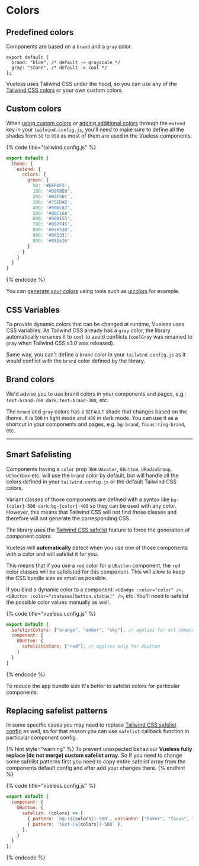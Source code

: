 # Colors

## Predefined colors

Components are based on a `brand` and a `gray` color.&#x20;

<pre class="language-js" data-title="vueless.config.js"><code class="lang-js">export default {
  brand: "blue", /* default -> grayscale */
  gray: "stone", /* default -> cool */
}<a data-footnote-ref href="#user-content-fn-1">;</a>
</code></pre>

Vueless uses Tailwind CSS under the hood, so you can use any of the [Tailwind CSS colors](https://tailwindcss.com/docs/customizing-colors#color-palette-reference) or your own custom colors.

## Custom colors

When [using custom colors](https://tailwindcss.com/docs/customizing-colors#using-custom-colors) or [adding additional colors](https://tailwindcss.com/docs/customizing-colors#adding-additional-colors) through the `extend` key in your `tailwind.config.js`, you'll need to make sure to define all the shades from `50` to `950` as most of them are used in the Vueless components.

{% code title="tailwind.config.js" %}
```js
export default {
  theme: {
    extend: {
      colors: {
        green: {
          50: '#EFFDF5',
          100: '#D9FBE8',
          200: '#B3F5D1',
          300: '#75EDAE',
          400: '#00DC82',
          500: '#00C16A',
          600: '#00A155',
          700: '#007F45',
          800: '#016538',
          900: '#0A5331',
          950: '#052e16'
        }
      }
    }
  }
}
```
{% endcode %}

You can [generate your colors](https://tailwindcss.com/docs/customizing-colors#generating-colors) using tools such as [uicolors](https://uicolors.app) for example.

## CSS Variables <a href="#css-variables" id="css-variables"></a>

To provide dynamic colors that can be changed at runtime, Vueless uses CSS variables. As Tailwind CSS already has a `gray` color, the library automatically renames it to `cool` to avoid conflicts (`coolGray` was renamed to `gray` when Tailwind CSS v3.0 was released).

Same way, you can't define a `brand` color in your `tailwind.config.js` as it would conflict with the `brand` color defined by the library.

## Brand colors

We'd advise you to use brand colors in your components and pages, e.g.: `text-brand-700 dark:text-brand-300`, etc.

The `brand` and `gray` colors has a `DEFAULT` shade that changes based on the theme. It is `500` in light mode and `400` in dark mode. You can use it as a shortcut in your components and pages, e.g. `bg-brand`, `focus:ring-brand`, etc.

***

## Smart Safelisting

Components having a `color` prop like `UAvatar`, `UButton`, `URadioGroup`, `UCheckbox` etc. will use the `brand` color by default, but will handle all the colors defined in your `tailwind.config.js` or the default Tailwind CSS colors.

Variant classes of those components are defined with a syntax like `bg-{color}-500 dark:bg-{color}-400` so they can be used with any color. However, this means that Tailwind CSS will not find those classes and therefore will not generate the corresponding CSS.

The library uses the [Tailwind CSS safelist](https://tailwindcss.com/docs/content-configuration#safelisting-classes) feature to force the generation of component colors.

Vueless will **automatically** detect when you use one of those components with a color and will safelist it for you.&#x20;

This means that if you use a `red` color for a `UButton` component, the `red` color classes will be safelisted for this component. This will allow to keep the CSS bundle size as small as possible.

If you bind a dynamic color to a component: `<UBadge :color="color" />`, `<UButton :color="statuses[button.status]" />`, etc. You'll need to safelist the possible color values manually as well.

{% code title="vueless.config.js" %}
```js
export default {
  safelistColors: ["orange", "amber", "sky"], // applies for all components
  component: {
    UButton: {
      safelistColors: ["red"], // applies only for UButton
    }
  }
}
```
{% endcode %}

To reduce the app bundle size It's better to safelist colors for particular components.

## Replacing safelist patterns

In some specific cases you may need to replace [Tailwind CSS safelist config](https://tailwindcss.com/docs/content-configuration#using-regular-expressions) as well, so for that reason you can use `safelist` callback function in particular component config.

{% hint style="warning" %}
To prevent unexpected behaviour **Vueless fully replace (do not merge) custom safelist array**. So If you need to change some safelist patterns first you need to copy entire safelist array from the components default config and after add your changes there.
{% endhint %}

{% code title="vueless.config.js" %}
```js
export default {
  component: {
    UButton: {
      safelist: (colors) => [
        { pattern: `bg-(${colors})-500`, variants: ["hover", "focus", "active"] },
        { pattern: `text-(${colors})-500` },
      ],
    }
  }
};
```
{% endcode %}

[^1]: 
